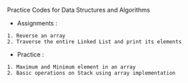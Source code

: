 Practice Codes for Data Structures and Algorithms

   * Assignments :

    1. Reverse an array
    2. Traverse the entire Linked List and print its elements
    
   * Practice :

    1. Maximum and Minimum element in an array
    2. Basic operations on Stack using array implementation
